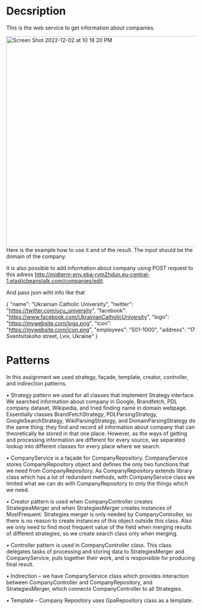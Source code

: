 # Decsription

This is the web service to get information about companies.

<img width="560" alt="Screen Shot 2022-12-02 at 10 18 20 PM" src="https://user-images.githubusercontent.com/33194709/205378623-15bc39fa-d682-440e-8c12-3666c7492cbc.png">
Here is the example how to use it and of the result. The input should be the domain of the company.

It is also possible to add information about company using POST request to
this adress http://midterm-env.eba-rvm2hdun.eu-central-1.elasticbeanstalk.com/companies/edit.


And pass json wiht info like that 


{ "name": "Ukrainian Catholic University",
  "twitter": "https://twitter.com/ucu_university",
  "facebook": "https://www.facebook.com/UkrainianCatholicUniversity",
  "logo": "https://mywebsite.com/logo.png",
  "icon": "https://mywebsite.com/icon.png",
  "employees": "501-1000",
  "address": "17 Sventsitskoho street, Lviv, Ukraine" }


# Patterns

In this assignment we used strategy, façade, template, creator, controller, and indirection patterns.

•	Strategy pattern we used for all classes that implement Strategy interface. We searched information about company in Google, Brandfetch, PDL company dataset, Wikipedia, and tried finding name in domain webpage. Essentially classes BrandFetchStrategy, PDLParsingStrategy, GoogleSearchStrategy, WikiParsingStrategy, and DomainParsingStrategy do the same thing: they find and record all information about company that can theoretically be stored in that one place. However, as the ways of getting and processing information are different for every source, we separated lookup into different classes for every place where we search.

•	CompanyService is a façade for CompanyRepository. CompanyService stores CompanyRepository object and defines the only two functions that we need from CompanyRepository. As CompanyRepository extends library class which has a lot of redundant methods, with CompanyService class we limited what we can do with CompanyRepository to only the things which we need.

•	Creator pattern is used when CompanyController creates StrategiesMerger and when StrategiesMerger creates instances of MostFrequent. Strategies merger is only needed by CompanyController, so there is no reason to create instances of this object outside this class. Also we only need to find most frequent value of the field when merging results of different strategies, so we create search class only when merging.

•	Controller pattern is used in CompanyController class. This class delegates tasks of processing and storing data to StrategiesMerger and CompanyService, puts together their work, and is responsible for producing final result.

•	Indirection – we have CompanyService class which provides interaction between CompanyController and CompanyRepository, and StrategiesMerger, which connects CompanyController to all Strategies.

•	Template – Company Repository uses GpaRepository class as a template.

